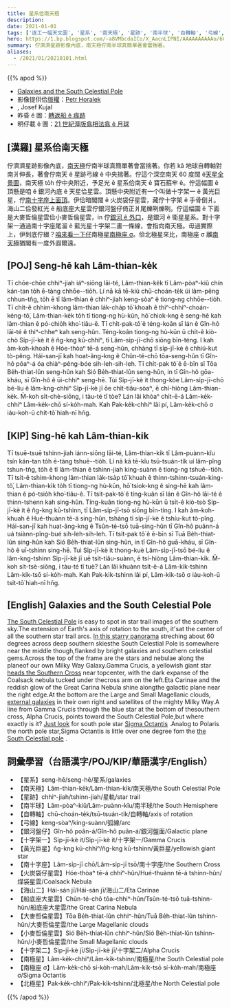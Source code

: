 ```yaml
---
title: 星系佮南天極
description:
date: 2021-01-01
tags: ['逐工一幅天文圖', '星系', '南天極', '星跡', '南半球', '自轉軸', '弓線', '銀河盤仔', '十字架一', '黃光巨星', '南十字座', '火炭袋仔星雲', '海山二', '船底座大星雲', '大麥哲倫星雲', '小麥哲倫星雲', '十字架二', '南極星', '北極星']
hero: https://1.bp.blogspot.com/-a8VMbcdaICo/X_AacnLIPNI/AAAAAAAAAAo/6C_dPgXizA0OUgVcCgyPHSYCtQNNrDczwCLcBGAsYHQ/s1500/2020_12_16_Kujal_Jizni_Pol_1500px-3.jpeg
summary: 佇濟濟星跡影像內底，南天極佇南半球真簡單著會當揣著。
aliases:
  - /2021/01/20210101.html
---
```


{{% apod %}}

- [Galaxies and the South Celestial Pole](https://apod.nasa.gov/apod/ap210101.html)
- 影像提供佮[版權](https://apod.nasa.gov/apod/lib/about_apod.html#srapply)：[Petr Horalek](http://www.astronom.cz/horalek/?page_id=20)
- , Josef Kujal
- 昨昏 ê 圖：[轉返船 ê 痕跡](https://apod-taigi.blogspot.com/2020/12/20201231.html)
- 明仔載 ê 圖：[21 世紀溼版翕相法翕 ê 月球](https://apod-taigi.blogspot.com/2021/01/20210102.html)

## [漢羅] 星系佮南天極

佇濟濟星跡影像內底，[南天極](https://apod.nasa.gov/apod/ap120802.html)佇南半球真簡單著會當揣著。你若 kā 地球自轉軸對南爿伸長，著會佇南天 ê 星跡弓線 ê 中央揣著。佇這个深空南天 60 度闊 ê[天星全景圖](https://www.astronom.cz/horalek/?p=22285)，南天極 to̍h 佇中央附近，予足光 ê 星系佮南天 ê 寶石箍牢 ê。佇這幅圖 ê 頂懸是咱 ê 銀河內底 ê 天星佮星雲。頂懸中央附近有一个叫做十字架一 ê 黃光巨星，佇[南十字座上面頂](https://apod.nasa.gov/apod/ap190426.html)。伊佮暗閣闊 ê 火炭袋仔星雲，藏佇十字架 ê 手骨倒爿。海山二佮發紅光 ê 船底座大星雲佇銀河盤仔倚正爿尾爍咧爍咧。佇這幅圖 ê 下面是大麥哲倫星雲佮小麥哲倫星雲，in 佇[銀河 ê 外口](https://imagine.gsfc.nasa.gov/features/cosmic/nearest_galaxy_info.html)，是銀河 ê 衛星星系。對十字架一通過南十字座尾溜 ê 藍光星十字架二畫一條線，會指向南天極。毋過實際上，伊到底佇綴？[咱來看一下仔](https://apod.nasa.gov/apod/image/2101/Milkyway_Musca_SPSackenheim1024Labr.jpg)南極星[南極座 σ](https://apod.nasa.gov/apod/ap180628.html)。佮北極星來比，南極座 σ 離[南天極](https://apod.nasa.gov/apod/ap061202.html)猶閣有一度外遐爾遠。

## [POJ] Seng-hē kah Lâm-thian-ke̍k

Tī chōe-chōe chhiⁿ-jiah iáⁿ-siōng lāi-té, Lâm-thian-ke̍k tī Lâm-pòaⁿ-kiû chín kán-tan to̍h ē-tàng chhōe--tio̍h. Lí nā kā tē-kiû chū-choán-te̍k úi lâm-pêng chhun-tn̂g, to̍h ē tī lâm-thian ê chhiⁿ-jiah keng-sòaⁿ ê tiong-ng chhōe--tio̍h. Tī chi̍t-ê chhim-khong lâm-thian la̍k-cha̍p tō͘ khoah ê thiⁿ-chhiⁿ-choán-kéng-tô͘, Lâm-thian-ke̍k to̍h tī tiong-ng hù-kūn, hō͘ chiok-kng ê seng-hē kah lâm-thian ê pó-chio̍h kho͘-tiâu-ê. Tī chi̍t-pak-tô͘ ê téng-koân sī lán ê Gîn-hô lāi-té ê thiⁿ-chheⁿ kah seng-hûn. Téng-koân tiong-ng hù-kūn ū chi̍t-ê kiò-chò Si̍p-jī-kè it ê n̂g-kng kū-chhiⁿ, tī Lâm-si̍p-jī-chō siōng bīn-téng. I kah àm-koh-khoah ê Hóe-thòaⁿ tē-á seng-hûn, chhàng tī si̍p-jī-kè ê chhiú-kut tò-pêng. Hái-san-jī kah hoat-âng-kng ê Chûn-té-chō tōa-seng-hûn tī Gîn-hô pôaⁿ-á óa chiàⁿ-pêng-bóe sih-leh-sih-leh. Tī chi̍t-pak tô͘ ê ē-bīn sī Tōa Be̍h-thiat-lûn seng-hûn kah Sió Be̍h-thiat-lûn seng-hûn, in tī Gîn-hô gōa-kháu, sī Gîn-hô ê ūi-chhiⁿ seng-hē. Tùi Si̍p-jī-kè it thong-kòe Lâm-si̍p-jī-chō bé-liu ê lâm-kng-chhiⁿ Si̍p-jī-kè jī ōe chi̍t-tiâu-sòaⁿ, ē chí-hiòng Lâm-thian-ke̍k. M̄-koh si̍t-chè-siōng, i tàu-té tī tòe? Lán lâi khòaⁿ chi̍t-ē-á Lâm-ke̍k-chhiⁿ Lâm-ke̍k-chō sí-ko̍h-mah. Kah Pak-ke̍k-chhiⁿ lâi pí, Lâm-ke̍k-chō σ iáu-koh-ū chi̍t-tō͘ hiah-nī hn̄g.

## [KIP] Sing-hē kah Lâm-thian-ki̍k

Tī tsuē-tsuē tshinn-jiah iánn-siōng lāi-té, Lâm-thian-ki̍k tī Lâm-puànn-kîu tsín kán-tan to̍h ē-tàng tshuē--tio̍h. Lí nā kā tē-kîu tsū-tsuán-ti̍k uí lâm-pîng tshun-tn̂g, to̍h ē tī lâm-thian ê tshinn-jiah king-suànn ê tiong-ng tshuē--tio̍h. Tī tsi̍t-ê tshim-khong lâm-thian la̍k-tsa̍p tō͘ khuah ê thinn-tshinn-tsuán-kíng-tô͘, Lâm-thian-ki̍k to̍h tī tiong-ng hù-kūn, hō͘ tsiok-kng ê sing-hē kah lâm-thian ê pó-tsio̍h kho͘-tiâu-ê. Tī tsi̍t-pak-tô͘ ê tíng-kuân sī lán ê Gîn-hô lāi-té ê thinn-tshenn kah sing-hûn. Tíng-kuân tiong-ng hù-kūn ū tsi̍t-ê kiò-tsò Si̍p-jī-kè it ê n̂g-kng kū-tshinn, tī Lâm-si̍p-jī-tsō siōng bīn-tíng. I kah àm-koh-khuah ê Hué-thuànn tē-á sing-hûn, tshàng tī si̍p-jī-kè ê tshíu-kut tò-pîng. Hái-san-jī kah huat-âng-kng ê Tsûn-té-tsō tuā-sing-hûn tī Gîn-hô puânn-á uá tsiànn-pîng-bué sih-leh-sih-leh. Tī tsi̍t-pak tô͘ ê ē-bīn sī Tuā Be̍h-thiat-lûn sing-hûn kah Sió Be̍h-thiat-lûn sing-hûn, in tī Gîn-hô guā-kháu, sī Gîn-hô ê uī-tshinn sing-hē. Tuì Si̍p-jī-kè it thong-kuè Lâm-si̍p-jī-tsō bé-liu ê lâm-kng-tshinn Si̍p-jī-kè jī uē tsi̍t-tiâu-suànn, ē tsí-hiòng Lâm-thian-ki̍k. M̄-koh si̍t-tsè-siōng, i tàu-té tī tuè? Lán lâi khuànn tsi̍t-ē-á Lâm-ki̍k-tshinn Lâm-ki̍k-tsō sí-ko̍h-mah. Kah Pak-ki̍k-tshinn lâi pí, Lâm-ki̍k-tsō σ iáu-koh-ū tsi̍t-tō͘ hiah-nī hn̄g.

## [English] Galaxies and the South Celestial Pole 

[The South Celestial Pole](https://apod.nasa.gov/apod/ap120802.html) is easy to spot in star trail images of the southern sky.The extension of Earth's axis of rotation to the south, it'sat the center of all the southern star trail arcs. [In this starry panorama](https://www.astronom.cz/horalek/?p=22285) streching about 60 degrees across deep southern skiesthe South Celestial Pole is somewhere near the middle though,flanked by bright galaxies and southern celestial gems.Across the top of the frame are the stars and nebulae along the planeof our own Milky Way Galaxy.Gamma Crucis, a yellowish giant star [heads the Southern Cross](https://apod.nasa.gov/apod/ap190426.html) near topcenter, with the dark expanse of the Coalsack nebula tucked under thecross arm on the left.Eta Carinae and the reddish glow of the Great Carina Nebula shine alongthe galactic plane near the right edge.At the bottom are the Large and Small Magellanic clouds, [external galaxies](https://imagine.gsfc.nasa.gov/features/cosmic/nearest_galaxy_info.html) in their own right and satellites of the mighty Milky Way.A line from Gamma Crucis through the blue star at the bottom of thesouthern cross, Alpha Crucis, points toward the South Celestial Pole,but where exactly is it? [Just look](https://apod.nasa.gov/apod/image/2101/Milkyway_Musca_SPSackenheim1024Labr.jpg) for south pole star [Sigma Octantis](https://apod.nasa.gov/apod/ap180628.html) .Analog to Polaris the north pole star,Sigma Octantis is little over one degree fom the [the South Celestial pole](https://apod.nasa.gov/apod/ap061202.html) .

## 詞彙學習（台語漢字/POJ/KIP/華語漢字/English）

- 【星系】seng-hē/seng-hē/星系/galaxies
- 【南天極】Lâm-thian-ke̍k/Lâm-thian-ki̍k/南天極/the South Celestial Pole
- 【星跡】chhiⁿ-jiah/tshinn-jiah/星軌/star trail
- 【南半球】Lâm-pòaⁿ-kiû/Lâm-puànn-kîu/南半球/the South Hemisphere
- 【自轉軸】chū-choán-te̍k/tsū-tsuán-ti̍k/自轉軸/axis of rotation
- 【弓線】keng-sòaⁿ/king-suànn/弧線/arc
- 【銀河盤仔】Gîn-hô poân-á/Gîn-hô puân-á/銀河盤面/Galactic plane
- 【十字架一】Si̍p-jī-kè it/Si̍p-jī-kè it/十字架一/Gamma Crucis
- 【黃光巨星】n̂g-kng kū-chhiⁿ/n̂g-kng kū-tshinn/黃巨星/yellowish giant star
- 【南十字座】Lâm-si̍p-jī chō/Lâm-si̍p-jī tsō/南十字座/the Southern Cross
- 【火炭袋仔星雲】Hóe-thòaⁿ tē-á chhiⁿ-hûn/Hué-thuànn tē-á tshinn-hûn/煤袋星雲/Coalsack Nebula
- 【海山二】Hái-sán jī/Hái-sán jī/海山二/Eta Carinae
- 【船底座大星雲】Chûn-té-chō tōa-chhiⁿ-hûn/Tsûn-té-tsō tuā-tshinn-hûn/船底座大星雲/the Great Carina Nebula
- 【大麥哲倫星雲】Tōa Be̍h-thiat-lûn chhiⁿ-hûn/Tuā Be̍h-thiat-lûn tshinn-hûn/大麥哲倫星雲/the Large Magellanic clouds
- 【小麥哲倫星雲】Sió Be̍h-thiat-lûn chhiⁿ-hûn/Sió Be̍h-thiat-lûn tshinn-hûn/小麥哲倫星雲/the Small Magellanic clouds
- 【十字架二】Si̍p-jī-kè jī/Si̍p-jī-kè jī/十字架二/Alpha Crucis
- 【南極星】Lâm-ke̍k-chhiⁿ/Lâm-ki̍k-tshinn/南極星/the South Celestial pole
- 【南極座 σ】Lâm-ke̍k-chō sí-ko̍h-mah/Lâm-ki̍k-tsō sí-ko̍h-mah/南極座 σ/Sigma Octantis
- 【北極星】Pak-ke̍k-chhiⁿ/Pak-ki̍k-tshinn/北極星/the North Celestial pole

{{% /apod %}}
